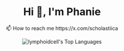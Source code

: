 <h1 align="center">Hi 👋, I'm Phanie</h1>
<p align="center">📫 How to reach me https://x.com/scholastiica</p>

<p align="center">
  <img src="https://github-readme-stats.vercel.app/api/top-langs/?username=lymphoidcell&theme=dracula&show_icons=true&hide_border=true&layout=compact" alt="lymphoidcell's Top Languages"/>
</p>
